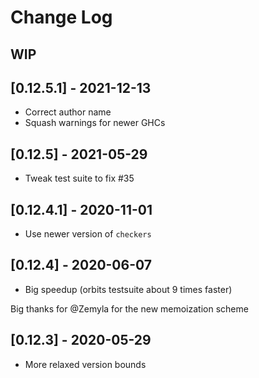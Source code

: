 # Change Log

## WIP

## [0.12.5.1] - 2021-12-13
- Correct author name
- Squash warnings for newer GHCs

## [0.12.5] - 2021-05-29
- Tweak test suite to fix #35

## [0.12.4.1] - 2020-11-01
  - Use newer version of `checkers`

## [0.12.4] - 2020-06-07
  - Big speedup (orbits testsuite about 9 times faster)

Big thanks for @Zemyla for the new memoization scheme

## [0.12.3] - 2020-05-29
  - More relaxed version bounds
